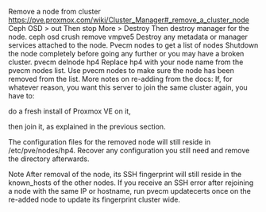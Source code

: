 
Remove a node from cluster
https://pve.proxmox.com/wiki/Cluster_Manager#_remove_a_cluster_node
Ceph
OSD > out
Then stop
More > Destroy
Then destroy manager for the node.
ceph osd crush remove vmpve5
Destroy any metadata or manager services attached to the node.
Pvecm nodes to get a list of nodes
Shutdown the node completely before going any further or you may have a broken cluster.
pvecm delnode hp4
Replace hp4 with your node name from the pvecm nodes list.
Use pvecm nodes to make sure the node has been removed from the list.
More notes on re-adding from the docs:
If, for whatever reason, you want this server to join the same cluster again, you have to:


do a fresh install of Proxmox VE on it,


then join it, as explained in the previous section.


The configuration files for the removed node will still reside in /etc/pve/nodes/hp4. Recover any configuration you still need and remove the directory afterwards.


Note	After removal of the node, its SSH fingerprint will still reside in the known_hosts of the other nodes. If you receive an SSH error after rejoining a node with the same IP or hostname, run pvecm updatecerts once on the re-added node to update its fingerprint cluster wide.
